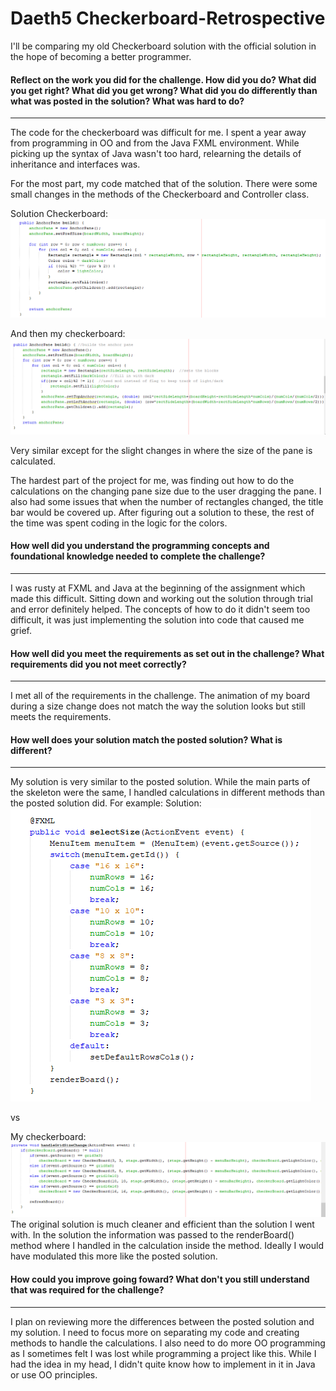 # Daeth5 Checkerboard-Retrospective
I'll be comparing my old Checkerboard solution with the official solution in the hope of becoming a better programmer.

#### Reflect on the work you did for the challenge. How did you do? What did you get right? What did you get wrong? What did you do differently than what was posted in the solution? What was hard to do?
--- 
The code for the checkerboard was difficult for me. I spent a year away from programming in OO and from the Java FXML environment. While picking up the syntax of Java wasn't too hard, relearning the details of inheritance and interfaces was.

For the most part, my code matched that of the solution. There were some small changes in the methods of the Checkerboard and Controller class. 

Solution Checkerboard: ![alt text](https://github.com/davidemily/Checkerboard-Retrospective/blob/master/daleCheckerboard.PNG)

And then my checkerboard: ![alt text](https://github.com/davidemily/Checkerboard-Retrospective/blob/master/davidCheckerboard.PNG)

Very similar except for the slight changes in where the size of the pane is calculated.

The hardest part of the project for me, was finding out how to do the calculations on the changing pane size due to the user dragging the pane. I also had some issues that when the number of rectangles changed, the title bar would be covered up. After figuring out a solution to these, the rest of the time was spent coding in the logic for the colors.

#### How well did you understand the programming concepts and foundational knowledge needed to complete the challenge?
--- 
I was rusty at FXML and Java at the beginning of the assignment which made this difficult. Sitting down and working out the solution through trial and error definitely helped. The concepts of how to do it didn't seem too difficult, it was just implementing the solution into code that caused me grief.

#### How well did you meet the requirements as set out in the challenge? What requirements did you not meet correctly?
--- 
I met all of the requirements in the challenge. The animation of my board during a size change does not match the way the solution looks but still meets the requirements.

#### How well does your solution match the posted solution? What is different?
--- 
My solution is very similar to the posted solution. While the main parts of the skeleton were the same, I handled calculations in different methods than the posted solution did. For example:
Solution: ![alt text](https://github.com/davidemily/Checkerboard-Retrospective/blob/master/daleSelectSize.PNG)

vs

My checkerboard: ![alt text](https://github.com/davidemily/Checkerboard-Retrospective/blob/master/davidSelectSize.PNG)
The original solution is much cleaner and efficient than the solution I went with. In the solution the information was passed to the renderBoard() method where I handled in the calculation inside the method. Ideally I would have modulated this more like the posted solution.
#### How could you improve going foward? What don't you still understand that was required for the challenge?
--- 
I plan on reviewing more the differences between the posted solution and my solution. I need to focus more on separating my code and creating methods to handle the calculations. I also need to do more OO programming as I sometimes felt I was lost while programming a project like this. While I had the idea in my head, I didn't quite know how to implement in it in Java or use OO principles.
